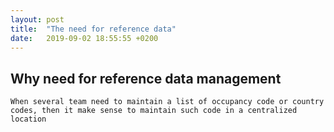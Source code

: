 ```yaml
---
layout: post
title:  "The need for reference data"
date:   2019-09-02 18:55:55 +0200
---
```


## Why need for reference data management
```
When several team need to maintain a list of occupancy code or country codes, then it make sense to maintain such code in a centralized location
```